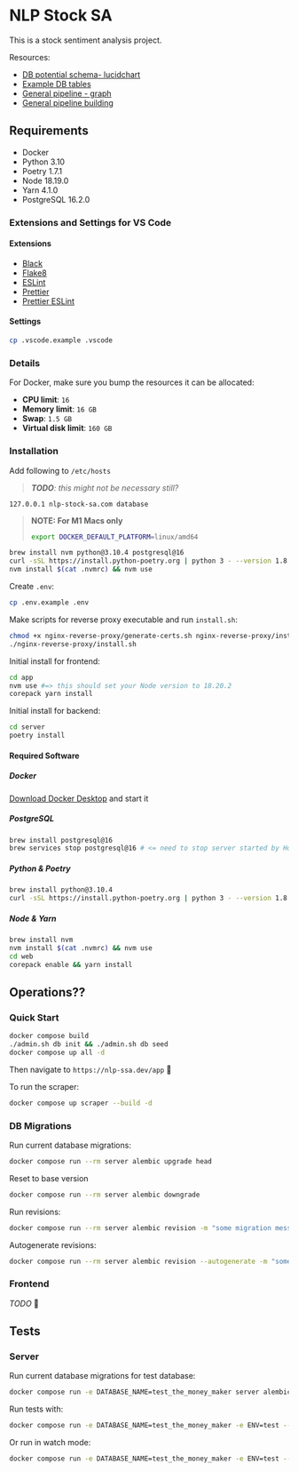 # NLP Stock SA

This is a stock sentiment analysis project.

Resources:
- [DB potential schema- lucidchart](https://lucid.app/lucidchart/1723ceb6-2878-41eb-8635-b7ee19a8b545/edit?view_items=4xwL7nak7NXS&invitationId=inv_baa67f02-3606-4521-813e-1aaadd75bb81)
- [Example DB tables](https://docs.google.com/drawings/d/16xttDCvKXwcfHAD_Jk_BNj3nUYusFEAdXT9sMvCwBWU/edit?usp=sharing)
- [General pipeline - graph](https://docs.google.com/drawings/d/1MXKg1cNiAlD6T-5AAXAwya8o7Z69hFH9PmhIVDQ_Vmw/edit?usp=sharing)
- [General pipeline building](https://docs.google.com/document/d/1czS0XXaNHYZwbpxwVmxxbbdjS-T6AESQo0vkFuzelPk/edit?usp=sharing)


## Requirements

- Docker
- Python 3.10
- Poetry 1.7.1
- Node 18.19.0
- Yarn 4.1.0
- PostgreSQL 16.2.0

<!-- TODO: include download links :] -->
### Extensions and Settings for VS Code

#### Extensions

- [Black](https://marketplace.visualstudio.com/items?itemName=ms-python.black-formatter)
- [Flake8](https://marketplace.visualstudio.com/items?itemName=ms-python.flake8)
- [ESLint](https://marketplace.visualstudio.com/items?itemName=dbaeumer.vscode-eslint)
- [Prettier](https://marketplace.visualstudio.com/items?itemName=esbenp.prettier-vscode)
- [Prettier ESLint](https://marketplace.visualstudio.com/items?itemName=rvest.vs-code-prettier-eslint)


#### Settings

```sh
cp .vscode.example .vscode
```

### Details

For Docker, make sure you bump the resources it can be allocated:
- **CPU limit**: `16`
- **Memory limit**: `16 GB`
- **Swap**: `1.5 GB`
- **Virtual disk limit**: `160 GB`

### Installation

Add following to `/etc/hosts`

> _**TODO**: this might not be necessary still?_
```
127.0.0.1 nlp-stock-sa.com database
```

> **NOTE: For M1 Macs only**
>
> ```sh
> export DOCKER_DEFAULT_PLATFORM=linux/amd64
> ```

```sh
brew install nvm python@3.10.4 postgresql@16
curl -sSL https://install.python-poetry.org | python 3 - --version 1.8.2
nvm install $(cat .nvmrc) && nvm use
```

Create `.env`:

```sh
cp .env.example .env
```

Make scripts for reverse proxy executable and run `install.sh`:

```sh
chmod +x nginx-reverse-proxy/generate-certs.sh nginx-reverse-proxy/install.sh nginx-reverse-proxy/uninstall.sh
./nginx-reverse-proxy/install.sh
```

Initial install for frontend:

```sh
cd app
nvm use #=> this should set your Node version to 18.20.2
corepack yarn install
```

Initial install for backend:

```sh
cd server
poetry install
```

#### Required Software

##### Docker

[Download Docker Desktop](https://www.docker.com/products/docker-desktop/) and start it

##### PostgreSQL

```sh
brew install postgresql@16
brew services stop postgresql@16 # <= need to stop server started by Homebrew as it'll interfere with our container
```

##### Python & Poetry

```sh
brew install python@3.10.4
curl -sSL https://install.python-poetry.org | python 3 - --version 1.8.2
```

##### Node & Yarn

```sh
brew install nvm
nvm install $(cat .nvmrc) && nvm use
cd web
corepack enable && yarn install
```

## Operations??

### Quick Start

```sh
docker compose build
./admin.sh db init && ./admin.sh db seed
docker compose up all -d
```

Then navigate to `https://nlp-ssa.dev/app` 🙂

To run the scraper:
```sh
docker compose up scraper --build -d
```

### DB Migrations

Run current database migrations:

```sh
docker compose run --rm server alembic upgrade head
```

Reset to base version

```sh
docker compose run --rm server alembic downgrade
```

Run revisions:

```sh
docker compose run --rm server alembic revision -m "some migration message"
```

Autogenerate revisions:

```sh
docker compose run --rm server alembic revision --autogenerate -m "some migration message"
```

### Frontend

_TODO_ 🫠

## Tests

### Server

Run current database migrations for test database:

```sh
docker compose run -e DATABASE_NAME=test_the_money_maker server alembic upgrade head
```

Run tests with:

```sh
docker compose run -e DATABASE_NAME=test_the_money_maker -e ENV=test --rm server python -m pytest -s --import-mode=append
```

Or run in watch mode:

```sh
docker compose run -e DATABASE_NAME=test_the_money_maker -e ENV=test --rm server pytest-watch
```
